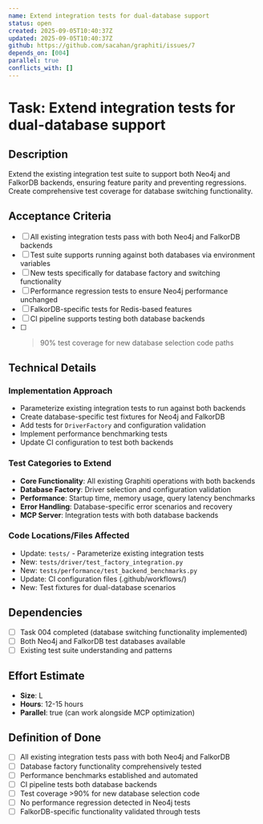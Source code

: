 ```yaml
---
name: Extend integration tests for dual-database support
status: open
created: 2025-09-05T10:40:37Z
updated: 2025-09-05T10:40:37Z
github: https://github.com/sacahan/graphiti/issues/7
depends_on: [004]
parallel: true
conflicts_with: []
---
```


# Task: Extend integration tests for dual-database support

## Description

Extend the existing integration test suite to support both Neo4j and FalkorDB backends, ensuring feature parity and preventing regressions. Create comprehensive test coverage for database switching functionality.

## Acceptance Criteria

- [ ] All existing integration tests pass with both Neo4j and FalkorDB backends
- [ ] Test suite supports running against both databases via environment variables
- [ ] New tests specifically for database factory and switching functionality
- [ ] Performance regression tests to ensure Neo4j performance unchanged
- [ ] FalkorDB-specific tests for Redis-based features
- [ ] CI pipeline supports testing both database backends
- [ ] > 90% test coverage for new database selection code paths

## Technical Details

### Implementation Approach

- Parameterize existing integration tests to run against both backends
- Create database-specific test fixtures for Neo4j and FalkorDB
- Add tests for `DriverFactory` and configuration validation
- Implement performance benchmarking tests
- Update CI configuration to test both backends

### Test Categories to Extend

- **Core Functionality**: All existing Graphiti operations with both backends
- **Database Factory**: Driver selection and configuration validation
- **Performance**: Startup time, memory usage, query latency benchmarks
- **Error Handling**: Database-specific error scenarios and recovery
- **MCP Server**: Integration tests with both database backends

### Code Locations/Files Affected

- Update: `tests/` - Parameterize existing integration tests
- New: `tests/driver/test_factory_integration.py`
- New: `tests/performance/test_backend_benchmarks.py`
- Update: CI configuration files (.github/workflows/)
- New: Test fixtures for dual-database scenarios

## Dependencies

- [ ] Task 004 completed (database switching functionality implemented)
- [ ] Both Neo4j and FalkorDB test databases available
- [ ] Existing test suite understanding and patterns

## Effort Estimate

- **Size**: L
- **Hours**: 12-15 hours
- **Parallel**: true (can work alongside MCP optimization)

## Definition of Done

- [ ] All existing integration tests pass with both Neo4j and FalkorDB
- [ ] Database factory functionality comprehensively tested
- [ ] Performance benchmarks established and automated
- [ ] CI pipeline tests both database backends
- [ ] Test coverage >90% for new database selection code
- [ ] No performance regression detected in Neo4j tests
- [ ] FalkorDB-specific functionality validated through tests
